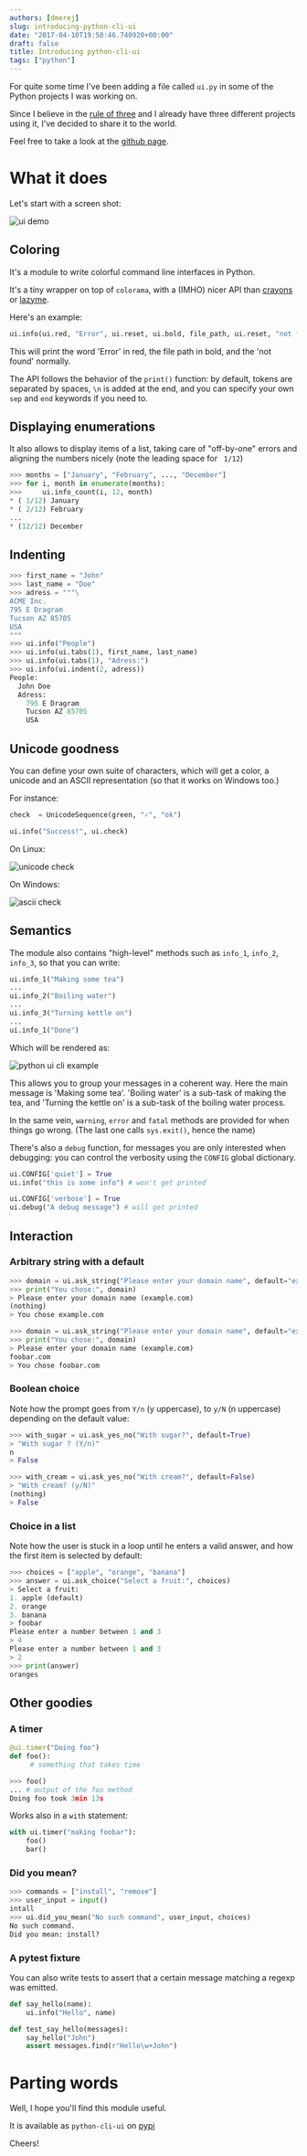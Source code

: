 ```yaml
---
authors: [dmerej]
slug: introducing-python-cli-ui
date: "2017-04-10T19:50:46.740920+00:00"
draft: false
title: Introducing python-cli-ui
tags: ["python"]
---
```


For quite some time I've been adding a file called `ui.py` in some
of the Python projects I was working on.

Since I believe in the [rule of
three](https://blog.codinghorror.com/rule-of-three/) and I already have three
different projects using it, I've decided to share it to the world.

Feel free to take a look at the [github page](https://github.com/dmerejkowsky/python-cli-ui).

<!--more-->

# What it does

Let's start with a screen shot:

![ui demo](/pics/python-cli-ui-demo.png)


## Coloring

It's a module to write colorful command line interfaces in Python.

It's a tiny wrapper on top of `colorama`, with a (IMHO) nicer API than
[crayons](https://pypi.python.org/pypi/crayons) or
[lazyme](https://pypi.python.org/pypi/lazyme).

Here's an example:

```python
ui.info(ui.red, "Error", ui.reset, ui.bold, file_path, ui.reset, "not found")
```

This will print the word 'Error' in red, the file path in bold, and the
'not found' normally.

The API follows the behavior of the `print()` function: by default, tokens
are separated by spaces, `\n` is added at the end, and you can specify
your own `sep` and `end` keywords if you need to.

## Displaying enumerations

It also allows to display items of a list, taking care of
"off-by-one" errors and aligning the numbers nicely (note the
leading space for ` 1/12`)

```python
>>> months = ["January", "February", ..., "December"]
>>> for i, month in enumerate(months):
>>>     ui.info_count(i, 12, month)
* ( 1/12) January
* ( 2/12) February
...
* (12/12) December
```

## Indenting

```python
>>> first_name = "John"
>>> last_name = "Doe"
>>> adress = """\
ACME Inc.
795 E Dragram
Tucson AZ 85705
USA
"""
>>> ui.info("People")
>>> ui.info(ui.tabs(1), first_name, last_name)
>>> ui.info(ui.tabs(1), "Adress:")
>>> ui.info(ui.indent(2, adress))
People:
  John Doe
  Adress:
    795 E Dragram
    Tucson AZ 85705
    USA
```

## Unicode goodness

You can define your own suite of characters, which will get a color, a
unicode and an ASCII representation (so that it works on Windows too.)

For instance:

```python
check  = UnicodeSequence(green, "✓", "ok")

ui.info("Success!", ui.check)
```

On Linux:

![unicode check](/pics/python-cli-ui-check-unicode.png)

On Windows:

![ascii check](/pics/python-cli-ui-check-ascii.png)


## Semantics

The module also contains "high-level" methods such as
`info_1`, `info_2`, `info_3`, so that you can write:

```python
ui.info_1("Making some tea")
...
ui.info_2("Boiling water")
...
ui.info_3("Turning kettle on")
...
ui.info_1("Done")
```

Which will be rendered as:

![python ui cli example](/pics/python-cli-ui.png)

This allows you to group your messages in a coherent way.
Here the main message is 'Making some tea'. 'Boiling water' is a sub-task
of making the tea, and 'Turning the kettle on' is a sub-task of the
boiling water process.

In the same vein, `warning`, `error` and `fatal` methods are provided for when
things go wrong. (The last one calls `sys.exit()`, hence the name)

There's also a `debug` function, for messages you are only interested when
debugging: you can control the verbosity using the `CONFIG` global dictionary.

```python
ui.CONFIG['quiet'] = True
ui.info("this is some info") # won't get printed
```

```python
ui.CONFIG['verbose'] = True
ui.debug("A debug message") # will get printed
```

## Interaction

### Arbitrary string with a default

```python
>>> domain = ui.ask_string("Please enter your domain name", default="example.com")
>>> print("You chose:", domain)
> Please enter your domain name (example.com)
(nothing)
> You chose example.com

>>> domain = ui.ask_string("Please enter your domain name", default="example.com")
>>> print("You chose:", domain)
> Please enter your domain name (example.com)
foobar.com
> You chose foobar.com
```

### Boolean choice

Note how the prompt goes from `Y/n` (y uppercase), to `y/N` (n uppercase)
depending on the default value:

```python
>>> with_sugar = ui.ask_yes_no("With sugar?", default=True)
> "With sugar ? (Y/n)"
n
> False

>>> with_cream = ui.ask_yes_no("With cream?", default=False)
> "With cream? (y/N)"
(nothing)
> False
```

### Choice in a list

Note how the user is stuck in a loop until he enters a valid answer,
and how the first item is selected by default:

```python
>>> choices = ["apple", "orange", "banana"]
>>> answer = ui.ask_choice("Select a fruit:", choices)
> Select a fruit:
1. apple (default)
2. orange
3. banana
> foobar
Please enter a number between 1 and 3
> 4
Please enter a number between 1 and 3
> 2
>>> print(answer)
oranges
```



## Other goodies

### A timer

```python
@ui.timer("Doing foo")
def foo():
     # something that takes time

>>> foo()
... # output of the foo method
Doing foo took 3min 13s
```

Works also in a `with` statement:

```python
with ui.timer("making foobar"):
    foo()
    bar()
```

### Did you mean?


```python
>>> commands = ["install", "remove"]
>>> user_input = input()
intall
>>> ui.did_you_mean("No such command", user_input, choices)
No such command.
Did you mean: install?
```

### A pytest fixture

You can also write tests to assert that a certain message matching a regexp was
emitted.

```python
def say_hello(name):
    ui.info("Hello", name)

def test_say_hello(messages):
    say_hello("John")
    assert messages.find(r"Hello\w+John")
```

# Parting words

Well, I hope you'll find this module useful.

It is available as `python-cli-ui` on [pypi](https://pypi.org/project/python-cli-ui/)

Cheers!
